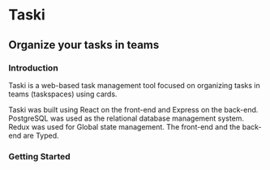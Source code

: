 # Taski
## Organize your tasks in teams

### Introduction
Taski is a web-based task management tool focused on organizing tasks in teams (taskspaces) using cards. 

Taski was built using React on the front-end and Express on the back-end. PostgreSQL was used as the relational database management system. Redux was used for Global state management. The front-end and the back-end are Typed. 

### Getting Started


